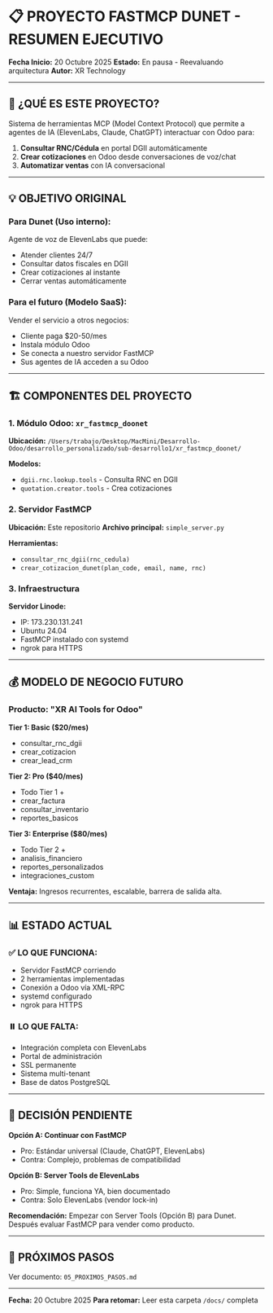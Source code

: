 # 📋 PROYECTO FASTMCP DUNET - RESUMEN EJECUTIVO

**Fecha Inicio:** 20 Octubre 2025
**Estado:** En pausa - Reevaluando arquitectura
**Autor:** XR Technology

---

## 🎯 ¿QUÉ ES ESTE PROYECTO?

Sistema de herramientas MCP (Model Context Protocol) que permite a agentes de IA (ElevenLabs, Claude, ChatGPT) interactuar con Odoo para:

1. **Consultar RNC/Cédula** en portal DGII automáticamente
2. **Crear cotizaciones** en Odoo desde conversaciones de voz/chat
3. **Automatizar ventas** con IA conversacional

---

## 💡 OBJETIVO ORIGINAL

### Para Dunet (Uso interno):
Agente de voz de ElevenLabs que puede:
- Atender clientes 24/7
- Consultar datos fiscales en DGII
- Crear cotizaciones al instante
- Cerrar ventas automáticamente

### Para el futuro (Modelo SaaS):
Vender el servicio a otros negocios:
- Cliente paga $20-50/mes
- Instala módulo Odoo
- Se conecta a nuestro servidor FastMCP
- Sus agentes de IA acceden a su Odoo

---

## 🏗️ COMPONENTES DEL PROYECTO

### 1. Módulo Odoo: `xr_fastmcp_doonet`
**Ubicación:** `/Users/trabajo/Desktop/MacMini/Desarrollo-Odoo/desarrollo_personalizado/sub-desarrollo1/xr_fastmcp_doonet/`

**Modelos:**
- `dgii.rnc.lookup.tools` - Consulta RNC en DGII
- `quotation.creator.tools` - Crea cotizaciones

### 2. Servidor FastMCP
**Ubicación:** Este repositorio
**Archivo principal:** `simple_server.py`

**Herramientas:**
- `consultar_rnc_dgii(rnc_cedula)`
- `crear_cotizacion_dunet(plan_code, email, name, rnc)`

### 3. Infraestructura
**Servidor Linode:**
- IP: 173.230.131.241
- Ubuntu 24.04
- FastMCP instalado con systemd
- ngrok para HTTPS

---

## 💰 MODELO DE NEGOCIO FUTURO

### Producto: "XR AI Tools for Odoo"

**Tier 1: Basic ($20/mes)**
- consultar_rnc_dgii
- crear_cotizacion
- crear_lead_crm

**Tier 2: Pro ($40/mes)**
- Todo Tier 1 +
- crear_factura
- consultar_inventario
- reportes_basicos

**Tier 3: Enterprise ($80/mes)**
- Todo Tier 2 +
- analisis_financiero
- reportes_personalizados
- integraciones_custom

**Ventaja:** Ingresos recurrentes, escalable, barrera de salida alta.

---

## 📊 ESTADO ACTUAL

### ✅ LO QUE FUNCIONA:
- Servidor FastMCP corriendo
- 2 herramientas implementadas
- Conexión a Odoo vía XML-RPC
- systemd configurado
- ngrok para HTTPS

### ⏸️ LO QUE FALTA:
- Integración completa con ElevenLabs
- Portal de administración
- SSL permanente
- Sistema multi-tenant
- Base de datos PostgreSQL

---

## 🔄 DECISIÓN PENDIENTE

**Opción A: Continuar con FastMCP**
- Pro: Estándar universal (Claude, ChatGPT, ElevenLabs)
- Contra: Complejo, problemas de compatibilidad

**Opción B: Server Tools de ElevenLabs**
- Pro: Simple, funciona YA, bien documentado
- Contra: Solo ElevenLabs (vendor lock-in)

**Recomendación:** Empezar con Server Tools (Opción B) para Dunet.
Después evaluar FastMCP para vender como producto.

---

## 📝 PRÓXIMOS PASOS

Ver documento: `05_PROXIMOS_PASOS.md`

---

**Fecha:** 20 Octubre 2025
**Para retomar:** Leer esta carpeta `/docs/` completa
